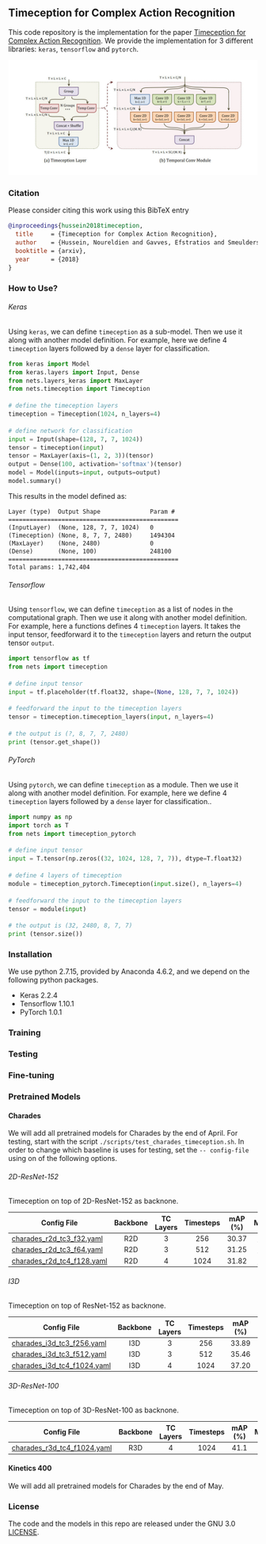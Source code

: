 ## Timeception for Complex Action Recognition
This code repository is the implementation for the paper [Timeception for Complex Action Recognition](https://arxiv.org/abs/1812.01289).
We provide the implementation for 3 different libraries: `keras`, `tensorflow` and `pytorch`.

![Timeception for Complex Action Recognition](./data/assets/timeception_layer.jpg "Timeception Block")

### Citation
Please consider citing this work using this BibTeX entry
```bibtex
@inproceedings{hussein2018timeception,
  title     = {Timeception for Complex Action Recognition},
  author    = {Hussein, Noureldien and Gavves, Efstratios and Smeulders, Arnold WM},
  booktitle = {arxiv},
  year      = {2018}
}
```

### How to Use?

###### Keras

Using `keras`, we can define `timeception` as a sub-model.
Then we use it along with another model definition.
For example, here we define 4 `timeception` layers followed by a `dense` layer for classification.

```python
from keras import Model
from keras.layers import Input, Dense
from nets.layers_keras import MaxLayer
from nets.timeception import Timeception

# define the timeception layers
timeception = Timeception(1024, n_layers=4)

# define network for classification
input = Input(shape=(128, 7, 7, 1024))
tensor = timeception(input)
tensor = MaxLayer(axis=(1, 2, 3))(tensor)
output = Dense(100, activation='softmax')(tensor)
model = Model(inputs=input, outputs=output)
model.summary()
```

This results in the model defined as:

```
Layer (type)  Output Shape              Param #   
================================================
(InputLayer)  (None, 128, 7, 7, 1024)   0         
(Timeception) (None, 8, 7, 7, 2480)     1494304   
(MaxLayer)    (None, 2480)              0         
(Dense)       (None, 100)               248100    
================================================
Total params: 1,742,404
```

###### Tensorflow

Using `tensorflow`, we can define `timeception` as a list of nodes in the computational graph.
Then we use it along with another model definition.
For example, here a functions defines 4 `timeception` layers.
It takes the input tensor, feedforward it to the `timeception` layers and return the output tensor `output`.

```python
import tensorflow as tf
from nets import timeception

# define input tensor
input = tf.placeholder(tf.float32, shape=(None, 128, 7, 7, 1024))

# feedforward the input to the timeception layers
tensor = timeception.timeception_layers(input, n_layers=4)

# the output is (?, 8, 7, 7, 2480)
print (tensor.get_shape())
```

###### PyTorch

Using `pytorch`, we can define `timeception` as a module.
Then we use it along with another model definition.
For example, here we define 4 `timeception` layers followed by a `dense` layer for classification..

```python
import numpy as np
import torch as T
from nets import timeception_pytorch

# define input tensor
input = T.tensor(np.zeros((32, 1024, 128, 7, 7)), dtype=T.float32)

# define 4 layers of timeception
module = timeception_pytorch.Timeception(input.size(), n_layers=4)

# feedforward the input to the timeception layers 
tensor = module(input)

# the output is (32, 2480, 8, 7, 7)
print (tensor.size())
```

### Installation
We use python 2.7.15, provided by Anaconda 4.6.2, and we depend on the following python packages.
- Keras 2.2.4
- Tensorflow 1.10.1
- PyTorch 1.0.1

### Training

### Testing

### Fine-tuning

### Pretrained Models

#### Charades
We will add all pretrained models for Charades by the end of April.
For testing, start with the script `./scripts/test_charades_timeception.sh`.
In order to change which baseline is uses for testing, set the `-- config-file` using on of the following options.

###### 2D-ResNet-152
Timeception on top of 2D-ResNet-152 as backnone.

|  Config File | Backbone | TC Layers | Timesteps  | mAP (%)  | Model |
|---|:---:|:---:|:---:|:---:|:---:|
| [charades_r2d_tc3_f32.yaml](./configs/charades_r2d_tc3_f32.yaml)     | R2D   | 3 | 256  | 30.37  | [Link](./data/charades/charades_r2d_tc3_f32.pkl)   |
| [charades_r2d_tc3_f64.yaml](./configs/charades_r2d_tc3_f64.yaml)     | R2D   | 3 | 512  | 31.25  | [Link](./data/charades/charades_r2d_tc3_f64.pkl)   |
| [charades_r2d_tc4_f128.yaml](./configs/charades_r2d_tc4_f128.yaml)   | R2D   | 4 | 1024 | 31.82  | [Link](./data/charades/charades_r2d_tc4_f128.pkl)  |

###### I3D
Timeception on top of ResNet-152 as backnone.

|  Config File | Backbone | TC Layers | Timesteps  | mAP (%)  | Model |
|---|:---:|:---:|:---:|:---:|:---:|
| [charades_i3d_tc3_f256.yaml](./configs/charades_i3d_tc3_f256.yaml)    | I3D  | 3 | 256  | 33.89  | [Link](./data/charades/charades_i3d_tc3_f256.pkl)   |
| [charades_i3d_tc3_f512.yaml](./configs/charades_i3d_tc3_f512.yaml)    | I3D  | 3 | 512  | 35.46  | [Link](./data/charades/charades_i3d_tc3_f512.pkl)   |
| [charades_i3d_tc4_f1024.yaml](./configs/charades_i3d_tc4_f1024.yaml)  | I3D  | 4 | 1024 | 37.20  | [Link](./data/charades/charades_i3d_tc4_f1024.pkl)  |

###### 3D-ResNet-100
Timeception on top of 3D-ResNet-100 as backnone.


|  Config File | Backbone | TC Layers | Timesteps  | mAP (%)  | Model |
|---|:---:|:---:|:---:|:---:|:---:|
| [charades_r3d_tc4_f1024.yaml](./configs/charades_r3d_tc4_f1024.yaml)  | R3D  | 4 | 1024 |  41.1  | [Link](./data/charades/charades_r3d_tc4_f1024.pkl)  |


#### Kinetics 400
We will add all pretrained models for Charades by the end of May.

### License
The code and the models in this repo are released under the GNU 3.0 [LICENSE](LICENSE).



